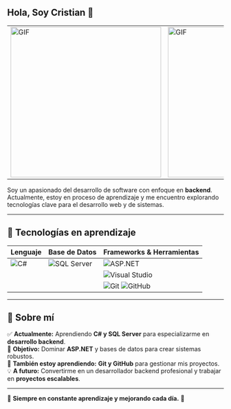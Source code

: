 ## Hola, Soy Cristian 👋

<table>
  <tr>
    <td><img alt="GIF" src="https://media2.giphy.com/media/v1.Y2lkPTc5MGI3NjExZnJkbHY0OHE3cXRrbHNhNWhqczZzYnhrZGxmYzZ1b2htZWRlN3FpNCZlcD12MV9pbnRlcm5hbF9naWZfYnlfaWQmY3Q9Zw/26xiwwfGcXIrNLPTG/giphy.gif" width="350"/></td>
    <td><img alt="GIF" src="https://media2.giphy.com/media/v1.Y2lkPTc5MGI3NjExcXd5NHkycjBsa2VncGxqdHNldGhlODg2dHVtY3RocjdpYnR4MW5rdiZlcD12MV9pbnRlcm5hbF9naWZfYnlfaWQmY3Q9Zw/l3mZfnw0RhNN5q5Ak/giphy.gif" width="350"/></td>
  </tr>
</table>

Soy un apasionado del desarrollo de software con enfoque en **backend**. Actualmente, estoy en proceso de aprendizaje y me encuentro explorando tecnologías clave para el desarrollo web y de sistemas.  

---

## 🚀 Tecnologías en aprendizaje  

| Lenguaje | Base de Datos | Frameworks & Herramientas |
|----------|-------------|----------------|
| ![C#](https://img.shields.io/badge/C%23-239120?style=for-the-badge&logo=c-sharp&logoColor=white) | ![SQL Server](https://img.shields.io/badge/SQL%20Server-CC2927?style=for-the-badge&logo=microsoft%20sql%20server&logoColor=white) | ![ASP.NET](https://img.shields.io/badge/ASP.NET-5C2D91?style=for-the-badge&logo=dotnet&logoColor=white) |
| | | ![Visual Studio](https://img.shields.io/badge/Visual%20Studio-5C2D91?style=for-the-badge&logo=visual%20studio&logoColor=white) |
| | | ![Git](https://img.shields.io/badge/Git-F05032?style=for-the-badge&logo=git&logoColor=white) ![GitHub](https://img.shields.io/badge/GitHub-181717?style=for-the-badge&logo=github&logoColor=white) |

---

## 📖 Sobre mí  

✅ **Actualmente:** Aprendiendo **C# y SQL Server** para especializarme en **desarrollo backend**.  
🎯 **Objetivo:** Dominar **ASP.NET** y bases de datos para crear sistemas robustos.  
🚀 **También estoy aprendiendo:** **Git y GitHub** para gestionar mis proyectos.  
💡 **A futuro:** Convertirme en un desarrollador backend profesional y trabajar en **proyectos escalables**.  

---

🌱 **Siempre en constante aprendizaje y mejorando cada día.** 🚀  






